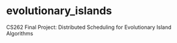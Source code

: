 # evolutionary_islands
CS262 Final Project: Distributed Scheduling for Evolutionary Island Algorithms
